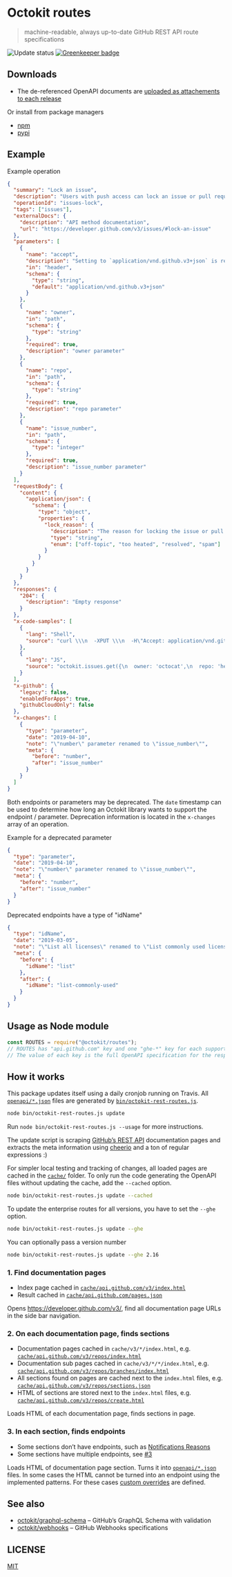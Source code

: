 # Octokit routes

> machine-readable, always up-to-date GitHub REST API route specifications

![Update status](https://github.com/octokit/routes/workflows/Update/badge.svg) [![Greenkeeper badge](https://badges.greenkeeper.io/octokit/routes.svg)](https://greenkeeper.io/)

## Downloads

- The de-referenced OpenAPI documents are [uploaded as attachements to each release](https://github.com/octokit/routes/releases)

Or install from package managers

- [npm](https://www.npmjs.com/package/@octokit/routes)
- [pypi](https://pypi.org/project/octokitpy-routes)

## Example

Example operation

```json
{
  "summary": "Lock an issue",
  "description": "Users with push access can lock an issue or pull request's conversation.\n\nNote that, if you choose not to pass any parameters, you'll need to set `Content-Length` to zero when calling out to this endpoint. For more information, see \"[HTTP verbs](https://developer.github.com/v3/#http-verbs).\"",
  "operationId": "issues-lock",
  "tags": ["issues"],
  "externalDocs": {
    "description": "API method documentation",
    "url": "https://developer.github.com/v3/issues/#lock-an-issue"
  },
  "parameters": [
    {
      "name": "accept",
      "description": "Setting to `application/vnd.github.v3+json` is recommended",
      "in": "header",
      "schema": {
        "type": "string",
        "default": "application/vnd.github.v3+json"
      }
    },
    {
      "name": "owner",
      "in": "path",
      "schema": {
        "type": "string"
      },
      "required": true,
      "description": "owner parameter"
    },
    {
      "name": "repo",
      "in": "path",
      "schema": {
        "type": "string"
      },
      "required": true,
      "description": "repo parameter"
    },
    {
      "name": "issue_number",
      "in": "path",
      "schema": {
        "type": "integer"
      },
      "required": true,
      "description": "issue_number parameter"
    }
  ],
  "requestBody": {
    "content": {
      "application/json": {
        "schema": {
          "type": "object",
          "properties": {
            "lock_reason": {
              "description": "The reason for locking the issue or pull request conversation. Lock will fail if you don't use one of these reasons:  \n\\* `off-topic`  \n\\* `too heated`  \n\\* `resolved`  \n\\* `spam`",
              "type": "string",
              "enum": ["off-topic", "too heated", "resolved", "spam"]
            }
          }
        }
      }
    }
  },
  "responses": {
    "204": {
      "description": "Empty response"
    }
  },
  "x-code-samples": [
    {
      "lang": "Shell",
      "source": "curl \\\n  -XPUT \\\n  -H\"Accept: application/vnd.github.v3+json\" \\\n  https://api.github.com/repos/octocat/:repo/issues/:issue_number/lock"
    },
    {
      "lang": "JS",
      "source": "octokit.issues.get({\n  owner: 'octocat',\n  repo: 'hello-world',\n  issue_number: 1\n})"
    }
  ],
  "x-github": {
    "legacy": false,
    "enabledForApps": true,
    "githubCloudOnly": false
  },
  "x-changes": [
    {
      "type": "parameter",
      "date": "2019-04-10",
      "note": "\"number\" parameter renamed to \"issue_number\"",
      "meta": {
        "before": "number",
        "after": "issue_number"
      }
    }
  ]
}
```

Both endpoints or parameters may be deprecated. The `date` timestamp can be used to determine how long an Octokit library wants to support the endpoint / parameter. Deprecation information is located in the `x-changes` array of an operation.

Example for a deprecated parameter

```json
{
  "type": "parameter",
  "date": "2019-04-10",
  "note": "\"number\" parameter renamed to \"issue_number\"",
  "meta": {
    "before": "number",
    "after": "issue_number"
  }
}
```

Deprecated endpoints have a type of "idName"

```json
{
  "type": "idName",
  "date": "2019-03-05",
  "note": "\"List all licenses\" renamed to \"List commonly used licenses\"",
  "meta": {
    "before": {
      "idName": "list"
    },
    "after": {
      "idName": "list-commonly-used"
    }
  }
}
```

## Usage as Node module

```js
const ROUTES = require("@octokit/routes");
// ROUTES has "api.github.com" key and one "ghe-*" key for each supported GHE version
// The value of each key is the full OpenAPI specification for the respective version
```

## How it works

This package updates itself using a daily cronjob running on Travis. All [`openapi/*.json`](openapi/) files are generated by [`bin/octokit-rest-routes.js`](bin/octokit-rest-routes.js).

```bash
node bin/octokit-rest-routes.js update
```

Run `node bin/octokit-rest-routes.js --usage` for more instructions.

The update script is scraping [GitHub’s REST API](https://developer.github.com/v3/) documentation pages and extracts the meta information using [cheerio](https://www.npmjs.com/package/cheerio) and a ton of regular expressions :)

For simpler local testing and tracking of changes, all loaded pages are cached in the [`cache/`](cache/) folder. To only run the code generating the OpenAPI files without updating the cache, add the `--cached` option.

```bash
node bin/octokit-rest-routes.js update --cached
```

To update the enterprise routes for all versions, you have to set the `--ghe` option.

```bash
node bin/octokit-rest-routes.js update --ghe
```

You can optionally pass a version number

```bash
node bin/octokit-rest-routes.js update --ghe 2.16
```

### 1. Find documentation pages

- Index page cached in [`cache/api.github.com/v3/index.html`](cache/v3/index.html)
- Result cached in [`cache/api.github.com/pages.json`](cache/pages.json)

Opens https://developer.github.com/v3/, find all documentation page URLs in the side bar navigation.

### 2. On each documentation page, finds sections

- Documentation pages cached in `cache/v3/*/index.html`, e.g. [`cache/api.github.com/v3/repos/index.html`](cache/v3/repos/index.html)
- Documentation sub pages cached in `cache/v3/*/*/index.html`, e.g. [`cache/api.github.com/v3/repos/branches/index.html`](cache/v3/repos/branches/index.html)
- All sections found on pages are cached next to the `index.html` files, e.g. [`cache/api.github.com/v3/repos/sections.json`](cache/v3/repos/sections.json)
- HTML of sections are stored next to the `index.html` files, e.g. [`cache/api.github.com/v3/repos/create.html`](cache/v3/repos/create.html)

Loads HTML of each documentation page, finds sections in page.

### 3. In each section, finds endpoints

- Some sections don’t have endpoints, such as [Notifications Reasons](https://developer.github.com/v3/activity/notifications/#notification-reasons)
- Some sections have multiple endpoints, see [#3](https://github.com/octokit/routes/issues/3)

Loads HTML of documentation page section. Turns it into [`openapi/*.json`](openapi/) files. In some cases the HTML cannot be turned into an endpoint using the implemented patterns. For these cases [custom overrides](lib/endpoint/overrides) are defined.

## See also

- [octokit/graphql-schema](https://github.com/octokit/graphql-schema) – GitHub’s GraphQL Schema with validation
- [octokit/webhooks](https://github.com/octokit/webhooks) – GitHub Webhooks specifications

## LICENSE

[MIT](LICENSE.md)
